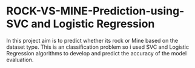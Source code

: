 # ROCK-VS-MINE-Prediction-using-SVC and Logistic Regression
In this project aim is to predict whether its rock or Mine based on the dataset type. This is an classification problem so i used SVC and Logistic Regression algorithms to develop and predict the accuracy of the model evaluation.
